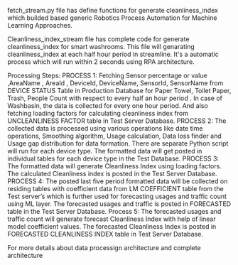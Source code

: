 fetch_stream.py file has define functions for generate cleanliness_index which builded based generic Robotics Process Automation for Machine Learning Approaches.

Cleanliness_index_stream file has complete code for generate cleanliness_index for smart washrooms. 
This file will genarating cleanliness_index at each half hour period in streamline. It's a automatic process which will run within 2 seconds using RPA architecture.



Processing Steps:
PROCESS 1:
Fetching Sensor percentage or value ,AreaName , AreaId , DeviceId, DeviceName, SensorId, SensorName from DEVICE STATUS Table in Production Database for Paper Towel, Toilet Paper, Trash, People Count with respect to every half an hour period . In case of Washbasin, the data is collected for every one hour period. And also fetching loading factors for calculating cleanliness index from UNCLEANLINESS FACTOR table in Test Server Database. 
PROCESS 2:
	The collected data is processed using various operations like date time operations, Smoothing algorithm, Usage calculation, Data loss finder and Usage gap distribution for data formation. There are separate Python script will run for each device type. The formatted data will get posted in individual tables for each device type in the Test Database. 
PROCESS 3:
	The formatted data will generate Cleanliness Index using loading factors. The calculated Cleanliness index is posted in the Test Server Database. 
PROCESS 4:
	The posted last five period formatted data will be collected on residing tables with coefficient data from LM COEFFICIENT table from the Test server’s which is further used for forecasting usages and traffic count using ML layer. The forecasted usages and traffic is posted in FORECASTED table in the Test Server Database.
Process 5:
          The forecasted usages and traffic count will generate forecast Cleanliness Index with help of linear model coefficient values. The forecasted Cleanliness Index is posted in FORECASTED CLEANLINESS INDEX table in Test Server Database.






For more details about data processign architecture and complete architecture 












